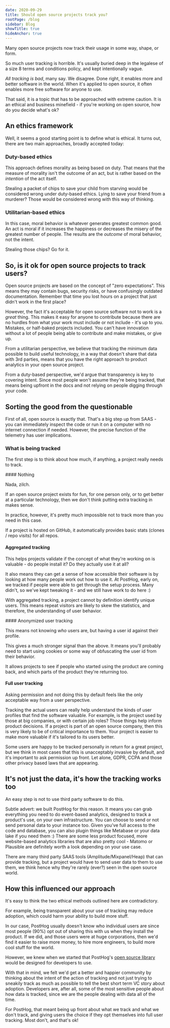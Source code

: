 ```yaml
---
date: 2020-09-29
title: Should open source projects track you?
rootPage: /blog
sidebar: Blog
showTitle: true
hideAnchor: true
---
```


Many open source projects now track their usage in some way, shape, or form.

So much user tracking is horrible. It's usually buried deep in the legalese of a size 8 terms and conditions policy, and kept intentionally vague.

*All tracking is bad*, many say. We disagree. Done right, it enables more and better software in the world. When it's applied to open source, it often enables more free software for anyone to use.

That said, it is a topic that has to be approached with extreme caution. It is an ethical and business minefield - if you're working on open source, how do you decide what's ok?

## An ethics framework

Well, it seems a good starting point is to define what is ethical. It turns out, there are two main approaches, broadly accepted today:

### Duty-based ethics

This approach defines morality as being based on duty. That means that the measure of morality isn't the outcome of an act, but is rather based on the *intention* of the act itself.

Stealing a packet of chips to save your child from starving would be considered wrong under duty-based ethics. Lying to save your friend from a murderer? Those would be considered wrong with this way of thinking.

### Utilitarian-based ethics

In this case, moral behavior is whatever generates greatest common good. An act is moral if it increases the happiness or decreases the misery of the greatest number of people. The results are the *outcome* of moral behavior, not the intent.

Stealing those chips? Go for it.

## So, is it ok for open source projects to track users?

Open source projects are based on the concept of "zero expectations". This means they may contain bugs, security risks, or have confusingly outdated documentation. Remember that time you lost hours on a project that just didn't work in the first place?

However, the fact it's acceptable for open source software not to work is a _great_ thing. This makes it easy for anyone to contribute because there are no hurdles from what your work must include or not include - it's up to you. Mistakes, or half-baked projects included. You can't have innovation without a lot of people being able to contribute and make mistakes, or give up.

From a utilitarian perspective, we believe that tracking the minimum data possible to build useful technology, in a way that doesn't share that data with 3rd parties, means that you have the right approach to product analytics in your open source project.

From a duty-based perspective, we'd argue that transparency is key to covering intent. Since most people won't assume they're being tracked, that means being upfront in the docs and not relying on people digging through your code.

## Sorting the good from the questionable

First of all, open source is exactly that. That's a big step up from SAAS - you can immediately inspect the code or run it on a computer with no internet connection if needed. However, the precise function of the telemetry has user implications.

### What is being tracked

The first step is to think about how much, if anything, a project really needs to track.

#### Nothing

Nada, zilch. 

If an open source project exists for fun, for one person only, or to get better at a particular technology, then we don't think putting extra tracking in makes sense.

In practice, however, it's pretty much impossible not to track more than you need in this case.

If a project is hosted on GitHub, it automatically provides basic stats (clones / repo visits) for all repos.

#### Aggregated tracking

This helps projects validate if the concept of what they're working on is valuable - do people install it? Do they actually use it at all?

It also means they can get a sense of how accessible their software is by looking at how many people work out how to use it. At PostHog, early on, we tracked if people were able to get through the setup process. Many didn't, so we've kept tweaking it - and we still have work to do here :)

With aggregated tracking, a project cannot by definition identify unique users. This means repeat visitors are likely to skew the statistics, and therefore, the understanding of user behavior.

#### Anonymized user tracking

This means not knowing *who* users are, but having a user id against their profile.

This gives a much stronger signal than the above. It means you'll probably need to start using cookies or some way of obfuscating the user id from their behavior.

It allows projects to see if people who started using the product are coming back, and which parts of the product they're returning too.

#### Full user tracking

Asking permission and not doing this by default feels like the only acceptable way from a user perspective.

Tracking the actual users can really help understand the kinds of user profiles that find the software valuable. For example, is the project used by those at big companies, or with certain job roles? Those things help inform product decisions. If a project is part of an open source company, then this is very likely to be of critical importance to them. Your project is easier to make more valuable if it's tailored to its users better.

Some users are happy to be tracked personally in return for a great project, but we think in most cases that this is unacceptably invasive by default, and it's important to ask permission up front. Let alone, GDPR, CCPA and those other privacy based laws that are appearing.

## It's not just the data, it's how the tracking works too

An easy step is not to use third party software to do this.

Subtle advert: we built PostHog for this reason. It means you can grab everything you need to do event-based analytics, designed to track a product's use, on your own infrastructure. You can choose to send or not send personal data to your instance too. Given you've full access to the code and database, you can also plugin things like Metabase or your data lake if you need them :) There are some less product focused, more website-based analytics libraries that are also pretty cool - Matomo or Plausible are definitely worth a look depending on your use case.

There are many third party SAAS tools (Amplitude/Mixpanel/Heap) that can provide tracking, but a project would have to send user data to them to use them, we think hence why they're rarely (ever?) seen in the open source world.

## How this influenced our approach

It's easy to think the two ethical methods outlined here are contradictory.

For example, being transparent about your use of tracking may reduce adoption, which could harm your ability to build more stuff.

In our case, PostHog usually doesn't know who individual users are since most people (90%) opt out of sharing this with us when they install the product. If we did, and those users were at huge corporations, then we'd find it easier to raise more money, to hire more engineers, to build more cool stuff for the world. 

However, we knew when we started that PostHog's [open source library](https://github.com/posthog/posthog) would be designed for developers to use.

With that in mind, we felt we'd get a better and happier community by thinking about the intent of the action of tracking and not just trying to sneakily track as much as possible to tell the best short term VC story about adoption. Developers are, after all, some of the most sensitive people about how data is tracked, since we are the people dealing with data all of the time.

For PostHog, that meant being up front about what we track and what we don't track, and giving users the choice if they opt themselves into full user tracking. Most don't, and that's ok!